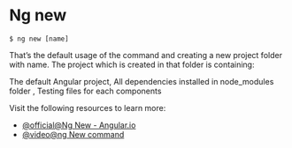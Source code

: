 # Ng new

`$ ng new [name]`

That’s the default usage of the command and creating a new project folder with name. The project which is created in that folder is containing:

The default Angular project, All dependencies installed in node_modules folder , Testing files for each components

Visit the following resources to learn more:

- [@official@Ng New - Angular.io](https://angular.io/cli/new)
- [@video@ng New command](https://www.youtube.com/watch?v=NdEpZezptkQ)
